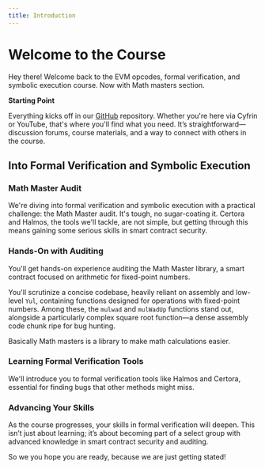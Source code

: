 ```yaml
---
title: Introduction
---
```


# Welcome to the Course

Hey there! Welcome back to the EVM opcodes, formal verification, and symbolic execution course. Now with Math masters section.

**Starting Point**

Everything kicks off in our [GitHub](https://github.com/Cyfrin/assembly-evm-opcodes-and-formal-verification-course?tab=readme-ov-file#section-2-introduction-to-formal-verification--symbolic-execution--math-master) repository. Whether you're here via Cyfrin or YouTube, that's where you'll find what you need. It’s straightforward—discussion forums, course materials, and a way to connect with others in the course.

## Into Formal Verification and Symbolic Execution

### Math Master Audit

We're diving into formal verification and symbolic execution with a practical challenge: the Math Master audit. It's tough, no sugar-coating it. Certora and Halmos, the tools we'll tackle, are not simple, but getting through this means gaining some serious skills in smart contract security.


### Hands-On with Auditing

You'll get hands-on experience auditing the Math Master library, a smart contract focused on arithmetic for fixed-point numbers. 

 You'll scrutinize a concise codebase, heavily reliant on assembly and low-level `Yul`, containing functions designed for operations with fixed-point numbers. Among these, the `mulwad` and `mulWadUp` functions stand out, alongside a particularly complex square root function—a dense assembly code chunk ripe for bug hunting.

 Basically Math masters is a library to make math calculations easier.

### Learning Formal Verification Tools

We'll introduce you to formal verification tools like Halmos and Certora, essential for finding bugs that other methods might miss. 

### Advancing Your Skills

As the course progresses, your skills in formal verification will deepen. This isn’t just about learning; it’s about becoming part of a select group with advanced knowledge in smart contract security and auditing.

So we you hope you are ready, because we are just getting stated!
